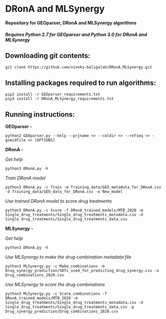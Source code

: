 # DRonA and MLSynergy
**Repository for GEOparser, DRonA and MLSynergy algorithms**

##### Requires Python 2.7 for GEOparser and Python 3.0 for DRonA and MLSynergy

## Downloading git contents:

```
git clone https://github.com/viveks-baligalab/DRonA_MLSynergy.git
```

## Installing packages required to run algorithms:
```
pip2 install -r GEOparser_requirements.txt
pip3 install -r DRonA_MLSynergy_requirements.txt
```

## Running instructions:
**GEOparser -**
```
python2 GEOparser.py --help --prjname <> --coldir <> --refseq <> -gsmidfile <> [OPTIONS]
```
**DRonA -**

*Get help*
```
python3 DRonA.py -h

```
*Train DRonA model*
```
python3 DRonA.py -c Train -m Training_data/GEO_metadata_for_DRonA.csv -d Training_data/GEO_data_for_DRonA.csv -o New_model
```
*Use trained DRonA model to score drug treatments*
```
python3 DRonA.py -c Score -f DRonA_trained_models/MTB_2020 -m Single_drug_treatments/Single_drug_treatments_metadata.csv -d Single_drug_treatments/Single_drug_treatments_data.csv
```

**MLSynergy -**

*Get help*
```
python3 DRonA.py -h

```
*Use MLSynergy to make the drug combination metadata file*
```
python3 MLSynergy.py -c Make_combinations -m Drug_synergy_prediction/SDTs_used_for_predicting_drug_synergy.csv -o Drug_combinations_2020.csv

```
*Use MLSynergy to score the drug combinations*
```
python3 MLSynergy.py -c Score_combinations -f DRonA_trained_models/MTB_2020 -m Single_drug_treatments/Single_drug_treatments_metadata.csv -d Single_drug_treatments/Single_drug_treatments_data.csv -p Drug_synergy_prediction/Drug_combinations_2020.csv

```
